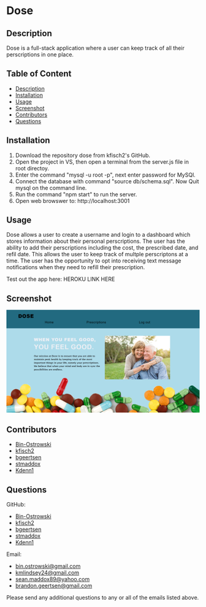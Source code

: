 # Dose

## Description

Dose is a full-stack application where a user can keep track of all their perscriptions in one place.

## Table of Content

-   [Description](#description)
-   [Installation](#installation)
-   [Usage](#usage)
-   [Screenshot](#screenshot)
-   [Contributors](#contributors)
-   [Questions](#questions)

## Installation

1. Download the repository dose from kfisch2's GitHub.
2. Open the project in VS, then open a terminal from the server.js file in root directoy.
3. Enter the command "mysql -u root -p", next enter password for MySQl.
4. Connect the database with command "source db/schema.sql". Now Quit mysql on the command line.
5. Run the command "npm start" to run the server.
6. Open web browswer to: http://localhost:3001

## Usage

Dose allows a user to create a username and login to a dashboard which stores information about their personal perscriptions. The user has the ability to add their perscriptions including the cost, the prescribed date, and refil date. This allows the user to keep track of multple perscriptons at a time. The user has the opportunity to opt into receiving text message notifications when they need to refill their prescription.

Test out the app here:
HEROKU LINK HERE

## Screenshot

![Screenshot](./public/assets/images/screenshot.png)

## Contributors

-   [Bin-Ostrowski](https://github.com/Bin-Ostrowski)
-   [kfisch2](https://github.com/kfisch2)
-   [bgeertsen](https://github.com/bgeertsen)
-   [stmaddox](https://github.com/stmaddox)
-   [Kdenn1](https://github.com/Kdenn1)

## Questions

GitHub:
-   [Bin-Ostrowski](https://github.com/Bin-Ostrowski)
-   [kfisch2](https://github.com/kfisch2)
-   [bgeertsen](https://github.com/bgeertsen)
-   [stmaddox](https://github.com/stmaddox)
-   [Kdenn1](https://github.com/Kdenn1)

Email: 
- bin.ostrowski@gmail.com
- kmlindsey24@gmail.com
- sean.maddox89@yahoo.com
- brandon.geertsen@gmail.com

Please send any additional questions to any or all of the emails listed above.
